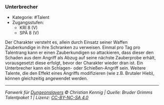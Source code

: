 <!---
Dies ist ein Fanwerk für DUNGEONSLAYERS © von Christian Kennig

Quellen:      [Bruder Grimms Talentpaket 1](https://www.f-space.de/ds4/downloads.html)
              [Talentbeschreibungen](https://www.f-space.de/ds4/tools-talentcards.html)
License:      [CC-BY-NC-SA 4.0](https://creativecommons.org/licenses/by-nc-sa/4.0/deed.de)
Richtlinien:  [Fanwerkrichtlinien](https://www.dungeonslayers.net/fanwerk-richtlinien/)
Autor:        Zauberlehrling
-->

### Unterbrecher

- Kategorie: #Talent
- Zugangsstufen:
  - KRI 8 (V)
  - SPÄ 8 (V)

Der Charakter versteht es, allein durch Einsatz seiner Waffen Zauberkundige in ihre Schranken zu verweisen. Einmal pro Tag pro Talentrang kann er einen Zauberkundigen so attackieren, dass dieser den Schaden aus dem Angriff als Abzug auf seine nächste Zauberprobe erhält, vorausgesetzt diese erfolgt, bevor der Charakter wieder dran ist. Ein Unterbrecher kann ein Schlagen- oder Schießen-Angriff sein. Weitere Talente, die den Effekt eines Angriffs modifizieren (wie z.B. Brutaler Hieb), können gleichzeitig angewendet werden.

---

_Fanwerk für [Dungeonslayers](https://www.dungeonslayers.net/) © Christian Kennig | Quelle: Bruder Grimms Talentpaket 1 | Lizenz: [CC-BY-NC-SA 4.0](https://creativecommons.org/licenses/by-nc-sa/4.0/deed.de)_

